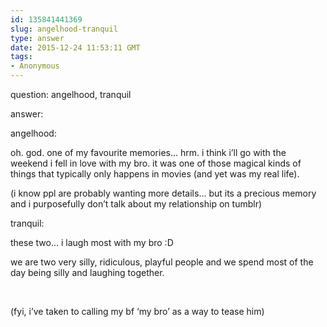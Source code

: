 ```yaml
---
id: 135841441369
slug: angelhood-tranquil
type: answer
date: 2015-12-24 11:53:11 GMT
tags:
- Anonymous
---
```

question: angelhood, tranquil

answer: <p>angelhood:</p><p>oh. god. one of my favourite memories... hrm. i think i’ll go with the weekend i fell in love with my bro. it was one of those magical kinds of things that typically only happens in movies (and yet was my real life).</p><p>(i know ppl are probably wanting more details... but its a precious memory and i purposefully don’t talk about my relationship on tumblr)</p><p>tranquil:</p><p>these two... i laugh most with my bro :D</p><p>we are two very silly, ridiculous, playful people and we spend most of the day being silly and laughing together.&nbsp;</p><p><br></p><p>(fyi, i’ve taken to calling my bf&nbsp;‘my bro’ as a way to tease him)</p>